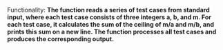 Functionality: **The function reads a series of test cases from standard input, where each test case consists of three integers a, b, and m. For each test case, it calculates the sum of the ceiling of m/a and m/b, and prints this sum on a new line. The function processes all test cases and produces the corresponding output.**